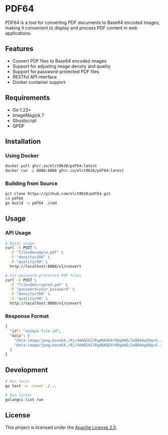 # PDF64

PDF64 is a tool for converting PDF documents to Base64 encoded images, making it convenient to display and process PDF content in web applications.

## Features

- Convert PDF files to Base64 encoded images
- Support for adjusting image density and quality
- Support for password-protected PDF files
- RESTful API interface
- Docker container support

## Requirements

- Go 1.23+
- ImageMagick 7
- Ghostscript
- QPDF

## Installation

### Using Docker

```bash
docker pull ghcr.io/elct9620/pdf64:latest
docker run -p 8080:8080 ghcr.io/elct9620/pdf64:latest
```

### Building from Source

```bash
git clone https://github.com/elct9620/pdf64.git
cd pdf64
go build -o pdf64 ./cmd
```

## Usage

### API Usage

```bash
# Basic usage
curl -X POST \
  -F "file=@example.pdf" \
  -F "density=300" \
  -F "quality=90" \
  http://localhost:8080/v1/convert

# For password-protected PDF files
curl -X POST \
  -F "file=@encrypted.pdf" \
  -F "password=your_password" \
  -F "density=300" \
  -F "quality=90" \
  http://localhost:8080/v1/convert
```

### Response Format

```json
{
  "id": "unique-file-id",
  "data": [
    "data:image/jpeg;base64,/9j/4AAQSkZJRgABAQEAYABgAAD/2wBDAAgGBgcG...",
    "data:image/jpeg;base64,/9j/4AAQSkZJRgABAQEAYABgAAD/2wBDAAgGBgcG..."
  ]
}
```

## Development

```bash
# Run tests
go test -v -cover ./...

# Run linter
golangci-lint run
```

## License

This project is licensed under the [Apache License 2.0](LICENSE).
